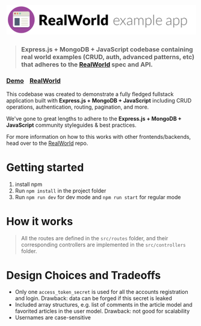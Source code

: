 # ![RealWorld Example App](logo.png)

> ### Express.js + MongoDB + JavaScript codebase containing real world examples (CRUD, auth, advanced patterns, etc) that adheres to the [RealWorld](https://github.com/gothinkster/realworld) spec and API.


### [Demo](https://demo.realworld.io/)&nbsp;&nbsp;&nbsp;&nbsp;[RealWorld](https://github.com/gothinkster/realworld)


This codebase was created to demonstrate a fully fledged fullstack application built with **Express.js + MongoDB + JavaScript** including CRUD operations, authentication, routing, pagination, and more.

We've gone to great lengths to adhere to the **Express.js + MongoDB + JavaScript** community styleguides & best practices.

For more information on how to this works with other frontends/backends, head over to the [RealWorld](https://github.com/gothinkster/realworld) repo.

# Getting started

1. install npm
1. Run `npm install` in the project folder
1. Run `npm run dev` for dev mode and `npm run start` for regular mode

# How it works

> All the routes are defined in the `src/routes` folder, and their corresponding controllers are implemented in the `src/controllers` folder.

# Design Choices and Tradeoffs

- Only one `access_token_secret` is used for all the accounts registration and login. Drawback: data can be forged if this secret is leaked
- Included array structures, e.g. list of comments in the article model and favorited articles in the user model. Drawback: not good for scalability
- Usernames are case-sensitive
